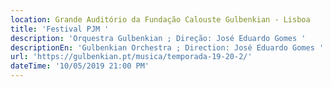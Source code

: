 ```yaml
---
location: Grande Auditório da Fundação Calouste Gulbenkian - Lisboa
title: 'Festival PJM '
description: 'Orquestra Gulbenkian ; Direção: José Eduardo Gomes '
descriptionEn: 'Gulbenkian Orchestra ; Direction: José Eduardo Gomes '
url: 'https://gulbenkian.pt/musica/temporada-19-20-2/'
dateTime: '10/05/2019 21:00 PM'
---
```


